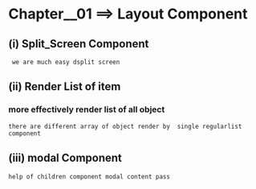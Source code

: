 # Chapter__01 ==> Layout Component

## (i) Split_Screen Component
     we are much easy dsplit screen
## (ii) Render List of item
   ### more effectively render list of all object 
    there are different array of object render by  single regularlist component
## (iii) modal Component
    help of children component modal content pass 

